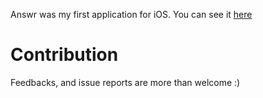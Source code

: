 Answr was my first application for iOS. You can see it [here](https://itunes.apple.com/us/app/answr/id1196338273?mt=8)
# Contribution
Feedbacks, and issue reports are more than welcome :)

